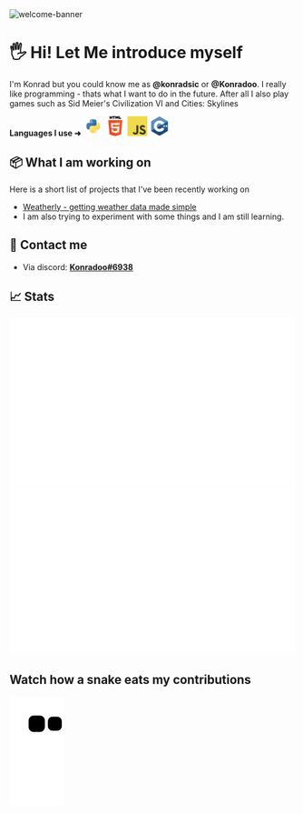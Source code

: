 <img src="standard.gif" alt="welcome-banner" width="340px" height="120px"/>

# 🖐️ Hi! Let Me introduce myself
I'm Konrad but you could know me as **@konradsic** or **@Konradoo**. 
I really like programming - thats what I want to do in the future. After all I also play games such as Sid Meier's Civilization VI and Cities: Skylines<br/>

**Languages I use ➜**
<code><img height="35px" alt="python" src="https://github.com/github/explore/blob/b6b5d8bad3425c14dd20dc0d75243f009aa05487/topics/python/python.png" /></code>
<code><img height="35px" alt="html" src="https://github.com/github/explore/blob/b6b5d8bad3425c14dd20dc0d75243f009aa05487/topics/html/html.png" /></code>
<code><img height="35px" alt="js" src="https://github.com/github/explore/blob/b6b5d8bad3425c14dd20dc0d75243f009aa05487/topics/javascript/javascript.png" /></code>
<code><img height="35px" alt="cpp" src="https://github.com/github/explore/blob/b6b5d8bad3425c14dd20dc0d75243f009aa05487/topics/cpp/cpp.png" /></code>

## 📦 What I am working on
Here is a short list of projects that I've been recently working on
* [Weatherly - getting weather data made simple](https://github.com/konradsic/weatherly)
* I am also trying to experiment with some things and I am still learning.

## 📨 Contact me
* Via discord: [**Konradoo#6938**](https://discord.com/users/958029521565679646)

## 📈 Stats
![overview](https://raw.githubusercontent.com/konradsic/stats/master/generated/overview.svg#gh-dark-mode-only)
![languages](https://raw.githubusercontent.com/konradsic/stats/master/generated/languages.svg#gh-dark-mode-only)

## Watch how a snake eats my contributions
![snake gif](https://github.com/konradsic/konradsic/blob/output/github-contribution-grid-snake.svg)

